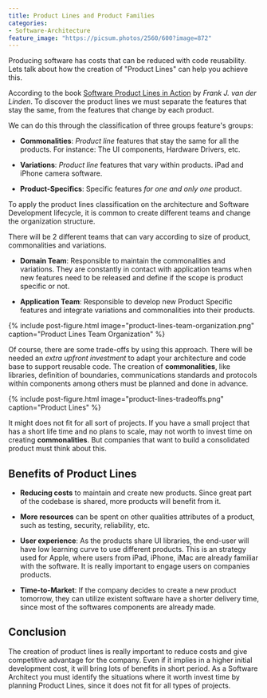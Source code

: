 ```yaml
---
title: Product Lines and Product Families
categories:
- Software-Architecture
feature_image: "https://picsum.photos/2560/600?image=872"
---
```


Producing software has costs that can be reduced with code reusability. Lets talk about how the creation of "Product Lines" can help you achieve this.

<!-- more -->

According to the book [Software Product Lines in Action](https://www.goodreads.com/book/show/1434086.Software_Product_Lines_in_Action) by _Frank J. van der Linden_. To discover the product lines we must separate the features that stay the same, from the features that change by each product.

We can do this through the classification of three groups feature's groups:

- **Commonalities**: _Product line_ features that stay the same for all the products. For instance: The UI components, Hardware Drivers, etc.

- **Variations**: _Product line_ features that vary within products. iPad and iPhone camera software.

- **Product-Specifics**: Specific features _for one and only one_ product.

To apply the product lines classification on the architecture and Software Development lifecycle, it is common to create different teams and change the organization structure. 

There will be 2 different teams that can vary according to size of product, commonalities and variations.

- **Domain Team**: Responsible to maintain the commonalities and variations. They are constantly in contact with application teams when new features need to be released and define if the scope is product specific or not.

- **Application Team**: Responsible to develop new Product Specific features and integrate variations and commonalities into their products.

{% include post-figure.html image="product-lines-team-organization.png" caption="Product Lines Team Organization" %}

Of course, there are some trade-offs by using this approach. There will be needed an _extra upfront investment_ to adapt your architecture and code base to support reusable code. The creation of **commonalities**, like libraries, definition of boundaries, communications standards and protocols within components among others must be planned and done in advance.

{% include post-figure.html image="product-lines-tradeoffs.png" caption="Product Lines" %}

It might does not fit for all sort of projects. If you have a small project that has a short life time and no plans to scale, may not worth to invest time on creating **commonalities**. But companies that want to build a consolidated product must think about this.

## Benefits of Product Lines

- **Reducing costs** to maintain and create new products. Since great part of the codebase is shared, more products will benefit from it.

- **More resources** can be spent on other qualities attributes of a product, such as testing, security, reliability, etc.

- **User experience**: As the products share UI libraries, the end-user will have low learning curve to use different products. This is an strategy used for Apple, where users from iPad, iPhone, iMac are already familiar with the software. It is really important to engage users on companies products.

- **Time-to-Market**: If the company decides to create a new product tomorrow, they can utilize existent software have a shorter delivery time, since most of the softwares components are already made.

## Conclusion

The creation of product lines is really important to reduce costs and give competitive advantage for the company. Even if it implies in a higher initial development cost, it will bring lots of benefits in short period. As a Software Architect you must identify the situations where it worth invest time by planning Product Lines, since it does not fit for all types of projects.